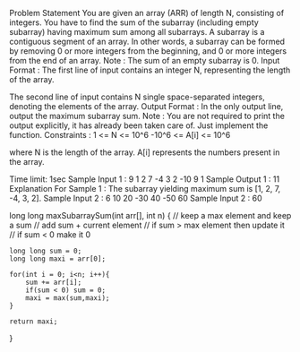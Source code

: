 Problem Statement
You are given an array (ARR) of length N, consisting of integers. You have to find the sum of the subarray (including empty subarray) having maximum sum among all subarrays.
A subarray is a contiguous segment of an array. In other words, a subarray can be formed by removing 0 or more integers from the beginning, and 0 or more integers from the end of an array.
Note :
The sum of an empty subarray is 0.
Input Format :
The first line of input contains an integer N, representing the length of the array.

The second line of input contains N single space-separated integers, denoting the elements of the array.
Output Format :
In the only output line, output the maximum subarray sum.
Note :
You are not required to print the output explicitly, it has already been taken care of. Just implement the function.
Constraints :
1 <= N <= 10^6
-10^6 <= A[i] <= 10^6

where N is the length of the array.
A[i] represents the numbers present in the array.

Time limit: 1sec
Sample Input 1 :
9
1 2 7 -4 3 2 -10 9 1
Sample Output 1 :
11
Explanation For Sample 1 :
The subarray yielding maximum sum is [1, 2, 7, -4, 3, 2].
Sample Input 2 :
6
10 20 -30 40 -50 60
Sample Input 2 :
60


long long maxSubarraySum(int arr[], int n)
{
    // keep a max element and keep a sum 
    // add sum + current element
    // if sum > max element then update it
    // if sum < 0 make it 0
    
    long long sum = 0;
    long long maxi = arr[0];
    
    for(int i = 0; i<n; i++){
        sum += arr[i];
        if(sum < 0) sum = 0;
        maxi = max(sum,maxi);
    }
    
    return maxi;
}